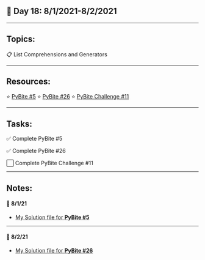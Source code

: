 ## :calendar: Day 18: 8/1/2021-8/2/2021
---

## Topics:

:clipboard: List Comprehensions and Generators

---

## Resources:

:star: [PyBite #5](https://codechalleng.es/bites/5/)
:star: [PyBite #26](https://codechalleng.es/bites/26/)
:star: [PyBite Challenge #11](https://codechalleng.es/challenges/11)

---

## Tasks:

:white_check_mark: Complete PyBite #5

:white_check_mark: Complete PyBite #26

:white_large_square: Complete PyBite Challenge #11

---

## Notes:

#### :notebook: 8/1/21

- [My Solution file for **PyBite #5**](pybite_5.py)

---

#### :notebook: 8/2/21

- [My Solution file for **PyBite #26**](pybite_26.py)
